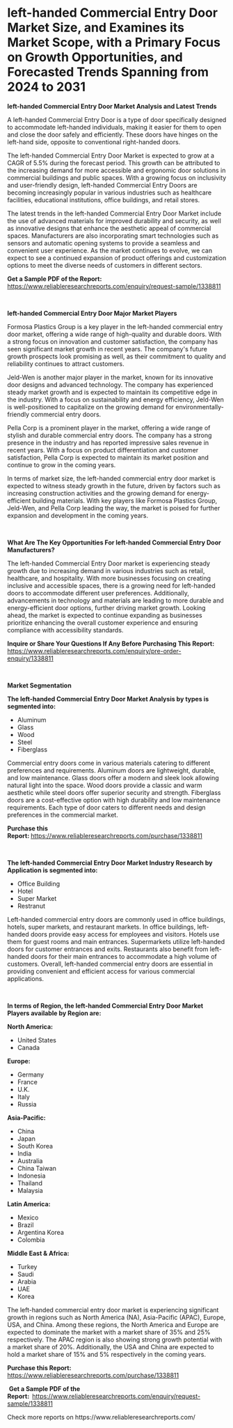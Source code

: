 <p><h1>left-handed Commercial Entry Door Market Size, and Examines its Market Scope, with a Primary Focus on Growth Opportunities, and Forecasted Trends Spanning from 2024 to 2031</h1></p><p><strong>left-handed Commercial Entry Door Market Analysis and Latest Trends</strong></p>
<p><p>A left-handed Commercial Entry Door is a type of door specifically designed to accommodate left-handed individuals, making it easier for them to open and close the door safely and efficiently. These doors have hinges on the left-hand side, opposite to conventional right-handed doors.</p><p>The left-handed Commercial Entry Door Market is expected to grow at a CAGR of 5.5% during the forecast period. This growth can be attributed to the increasing demand for more accessible and ergonomic door solutions in commercial buildings and public spaces. With a growing focus on inclusivity and user-friendly design, left-handed Commercial Entry Doors are becoming increasingly popular in various industries such as healthcare facilities, educational institutions, office buildings, and retail stores.</p><p>The latest trends in the left-handed Commercial Entry Door Market include the use of advanced materials for improved durability and security, as well as innovative designs that enhance the aesthetic appeal of commercial spaces. Manufacturers are also incorporating smart technologies such as sensors and automatic opening systems to provide a seamless and convenient user experience. As the market continues to evolve, we can expect to see a continued expansion of product offerings and customization options to meet the diverse needs of customers in different sectors.</p></p>
<p><strong>Get a Sample PDF of the Report:&nbsp;</strong> <a href="https://www.reliableresearchreports.com/enquiry/request-sample/1338811">https://www.reliableresearchreports.com/enquiry/request-sample/1338811</a></p>
<p>&nbsp;</p>
<p><strong>left-handed Commercial Entry Door Major Market Players</strong></p>
<p><p>Formosa Plastics Group is a key player in the left-handed commercial entry door market, offering a wide range of high-quality and durable doors. With a strong focus on innovation and customer satisfaction, the company has seen significant market growth in recent years. The company's future growth prospects look promising as well, as their commitment to quality and reliability continues to attract customers.</p><p>Jeld-Wen is another major player in the market, known for its innovative door designs and advanced technology. The company has experienced steady market growth and is expected to maintain its competitive edge in the industry. With a focus on sustainability and energy efficiency, Jeld-Wen is well-positioned to capitalize on the growing demand for environmentally-friendly commercial entry doors.</p><p>Pella Corp is a prominent player in the market, offering a wide range of stylish and durable commercial entry doors. The company has a strong presence in the industry and has reported impressive sales revenue in recent years. With a focus on product differentiation and customer satisfaction, Pella Corp is expected to maintain its market position and continue to grow in the coming years.</p><p>In terms of market size, the left-handed commercial entry door market is expected to witness steady growth in the future, driven by factors such as increasing construction activities and the growing demand for energy-efficient building materials. With key players like Formosa Plastics Group, Jeld-Wen, and Pella Corp leading the way, the market is poised for further expansion and development in the coming years.</p></p>
<p>&nbsp;</p>
<p><strong>What Are The Key Opportunities For left-handed Commercial Entry Door Manufacturers?</strong></p>
<p><p>The left-handed Commercial Entry Door market is experiencing steady growth due to increasing demand in various industries such as retail, healthcare, and hospitality. With more businesses focusing on creating inclusive and accessible spaces, there is a growing need for left-handed doors to accommodate different user preferences. Additionally, advancements in technology and materials are leading to more durable and energy-efficient door options, further driving market growth. Looking ahead, the market is expected to continue expanding as businesses prioritize enhancing the overall customer experience and ensuring compliance with accessibility standards.</p></p>
<p><strong>Inquire or Share Your Questions If Any Before Purchasing This Report:</strong> <a href="https://www.reliableresearchreports.com/enquiry/pre-order-enquiry/1338811">https://www.reliableresearchreports.com/enquiry/pre-order-enquiry/1338811</a></p>
<p>&nbsp;</p>
<p><strong>Market Segmentation</strong></p>
<p><strong>The left-handed Commercial Entry Door Market Analysis by types is segmented into:</strong></p>
<p><ul><li>Aluminum</li><li>Glass</li><li>Wood</li><li>Steel</li><li>Fiberglass</li></ul></p>
<p><p>Commercial entry doors come in various materials catering to different preferences and requirements. Aluminum doors are lightweight, durable, and low maintenance. Glass doors offer a modern and sleek look allowing natural light into the space. Wood doors provide a classic and warm aesthetic while steel doors offer superior security and strength. Fiberglass doors are a cost-effective option with high durability and low maintenance requirements. Each type of door caters to different needs and design preferences in the commercial market.</p></p>
<p><strong>Purchase this Report:&nbsp;</strong><a href="https://www.reliableresearchreports.com/purchase/1338811">https://www.reliableresearchreports.com/purchase/1338811</a></p>
<p>&nbsp;</p>
<p><strong>The left-handed Commercial Entry Door Market Industry Research by Application is segmented into:</strong></p>
<p><ul><li>Office Building</li><li>Hotel</li><li>Super Market</li><li>Restranut</li></ul></p>
<p><p>Left-handed commercial entry doors are commonly used in office buildings, hotels, super markets, and restaurant markets. In office buildings, left-handed doors provide easy access for employees and visitors. Hotels use them for guest rooms and main entrances. Supermarkets utilize left-handed doors for customer entrances and exits. Restaurants also benefit from left-handed doors for their main entrances to accommodate a high volume of customers. Overall, left-handed commercial entry doors are essential in providing convenient and efficient access for various commercial applications.</p></p>
<p>&nbsp;</p>
<p><strong>In terms of Region, the left-handed Commercial Entry Door Market Players available by Region are:</strong></p>
<p>
    <p> <strong> North America: </strong>
        <ul>
            <li>United States</li>
            <li>Canada</li>
        </ul>
        </p> 
    <p> <strong> Europe: </strong>
        <ul>
            <li>Germany</li>
            <li>France</li>
            <li>U.K.</li>
            <li>Italy</li>
            <li>Russia</li>
        </ul>
        </p> 
    <p> <strong> Asia-Pacific: </strong>
        <ul>
            <li>China</li>
            <li>Japan</li>
            <li>South Korea</li>
            <li>India</li>
            <li>Australia</li>
            <li>China Taiwan</li>
            <li>Indonesia</li>
            <li>Thailand</li>
            <li>Malaysia</li>
        </ul>
        </p> 
    <p> <strong> Latin America: </strong>
        <ul>
            <li>Mexico</li>
            <li>Brazil</li>
            <li>Argentina Korea</li>
            <li>Colombia</li>
        </ul>
        </p> 
    <p> <strong> Middle East & Africa: </strong>
        <ul>
            <li>Turkey</li>
            <li>Saudi</li>
            <li>Arabia</li>
            <li>UAE</li>
            <li>Korea</li>
        </ul>
    </p>
    </p>
<p><p>The left-handed commercial entry door market is experiencing significant growth in regions such as North America (NA), Asia-Pacific (APAC), Europe, USA, and China. Among these regions, the North America and Europe are expected to dominate the market with a market share of 35% and 25% respectively. The APAC region is also showing strong growth potential with a market share of 20%. Additionally, the USA and China are expected to hold a market share of 15% and 5% respectively in the coming years.</p></p>
<p><strong>Purchase this Report: </strong><a href="https://www.reliableresearchreports.com/purchase/1338811">https://www.reliableresearchreports.com/purchase/1338811</a></p>
<p>&nbsp;<strong>Get a Sample PDF of the Report:&nbsp;&nbsp;</strong><a href="https://www.reliableresearchreports.com/enquiry/request-sample/1338811">https://www.reliableresearchreports.com/enquiry/request-sample/1338811</a></p>
<p><strong></strong></p>
<p>Check more reports on https://www.reliableresearchreports.com/</p>